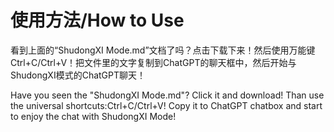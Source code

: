 # 使用方法/How to Use
看到上面的“ShudongXI Mode.md”文档了吗？点击下载下来！然后使用万能键Ctrl+C/Ctrl+V！把文件里的文字复制到ChatGPT的聊天框中，然后开始与ShudongXI模式的ChatGPT聊天！

Have you seen the "ShudongXI Mode.md"? Click it and download! Than use the universal shortcuts:Ctrl+C/Ctrl+V! Copy it to ChatGPT chatbox and start to enjoy the chat with ShudongXI Mode!
